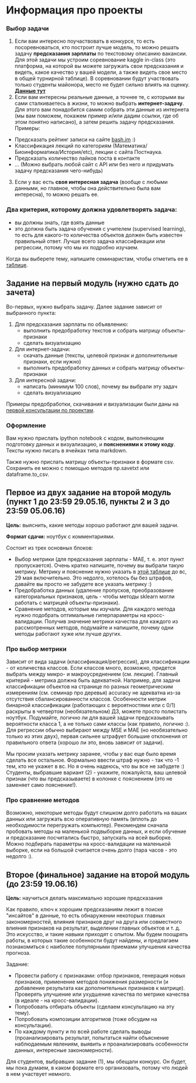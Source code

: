 # Информация про проекты

### Выбор задачи
1. Если вам интересно поучаствовать в конкурсе, то есть посоревноваться, кто построит лучше модель, то можно решать задачу __предсказания 
зарплаты__ по текстовому описанию вакансии. Для этой задачи мы устроим соревнование kaggle in-class (это платформа, на которой вы можете загружать свои предсказания и видеть, какое качество у вашей модели, а также видеть свое место в общей турнирной таблице). В соревновании будут участвовать только студенты майонора, место не будет сильно влиять на оценку. [__Данные тут__](https://github.com/nadiinchi/HSE_minor_DataAnalysis_seminars_iad16/blob/master/materials/salary_project.md)
2.  Если вам интересны реальные данные, а точнее те, с которыми вы сами сталкиваетесь в жизни, то можно выбрать __интернет-задачу__. Для этого вам понадобится самим собрать эти данные из интернета (мы вам поможем, покажем пример и/или дадим ссылки, где об этом понятно написано), а затем решить задачу предсказания. Примеры:
   * Предсказать рейтинг записи на сайте [bash.im](http://bash.im) :)
   * Классификация лекций по категориям (Математика/Биоинформатика/История/etc), лекции с сайта Постнаука.
   * Предсказать количество лайков поста в контакте
   * ... (Можно выбрать любой сайт с API или без него и придумать задачу предсказания чего-нибудь) 
3. Если у вас есть __своя интересная задача__ (вообще с любыми данными, но главное, чтобы она действительно была вам интересна),
то можно решать ее. 

### Два критерия, которому должна удовлетворять задача:
* вы должны знать, где взять данные
* это должна быть задача обучения с учителем (supervised learning), то есть для какого-то количества
объектов должен быть известен правильный ответ. Лучше всего задача классификации или регрессии, потому что мы их подробно изучаем.

Когда вы выберете тему, напишите семинаристам, чтобы отметить ее в 
[таблице](https://docs.google.com/spreadsheets/d/1jZL_-ELf0Ogj2XHa6VVbkg8vrInycv2-Z9UR5keLDfM/edit#gid=608545491).

## Задание на первый модуль (нужно сдать __до__ зачета)
Во-первых, нужно выбрать задачу. Далее задание зависит от выбранного пункта:

1. Для предсказания зарплаты по объявлению:
   * выполнить предобработку текстов и собрать матрицу объекты-признаки
   * сделать визуализацию
2. Для интернет-задачи:
   * скачать данные (тексты, целевой признак и дополнительные признаки, если нужно)
   * выполнить предобработку данных и собрать матрицу объекты-признаки
3. Для интересной задачи:
   * написать (минимум 100 слов), почему вы выбрали эту задач
   * сделать визуализацию
   
Примеры предобработки, скачивания и визуализации были даны на 
[первой консультации по проектам](https://github.com/nadiinchi/HSE_minor_DataAnalysis_seminars_iad16/blob/master/materials/projects_cons1.ipynb).

### Оформление
Вам нужно прислать ipython notebook с кодом, выполняющим подготовку данных и визуализацию, и __пояснениями к этому коду__. 
Тексты нужно писать в ячейках типа markdown.

Также нужно прислать матрицу объекты-признаки в формате csv. Сохранить ее можно с помощью методов np.savetxt или dataframe.to_csv.

## Первое из двух задание на второй модуль (пункт 1 до 23:59 29.05.16, пункты 2 и 3 до 23:59 05.06.16)
__Цель:__ выяснить, какие методы хорошо работают для вашей задачи.

__Формат сдачи:__ ноутбук с комментариями.

Состоит из трех основных блоков:
* Выбор метрики (для предсказания зарплаты - MAE, т. е. этот пункт пропускается). Очень кратко напишите, почему вы выбрали такую метрику. Метрику и пояснение нужно указать в [этой таблице](https://goo.gl/wbzzB4) до вс, 29 мая включительно. Это недолго, хотелось бы без штрафов, давайте вы просто не забудете все указать метрику :)
* Предобработка данных (удаление пропусков, преобразование категориальных признаков, цель - чтобы методы sklearn могли работать с матрицей объекты-признаки).
* Сравнение методов, которые мы изучали. Для каждого метода нужно подобрать оптимальные гиперпараметры на кросс-валидации. Получив значение метрики качества для каждого из рассмотренных методов, подумайте и напишите, почему одни методы работают хуже или лучше других.

### Про выбор метрики
Зависит от вида задачи (классификация/регрессия), для классификации - от количества классов. Если классов много, возможно, придется выбрать между микро- и макроусреднением (см. лекции). Главный критерий - метрика должна быть адекватной. Например, для задачи классификации объектов на странице по разных геометрическим измерениям (см. семинар про деревья) accuracy не адекватна из-за отсутствия сбалансированности классов. Особенности метрик бинарной классификации (работающих с вероятностями или с 0/1) раскрыты в четвертом (необязательном) ДЗ, можете просто полистать ноутбук. Подумайте, логично ли для вашей задачи предсказывать вероятности класса 1, а не только сами классы (как правило, логично :). Для регрессии обычно выбирают между MSE и MAE (но необязательно только из этих двух), первая сильнее штрафует большие отклонения от правильного ответа (хорошо ли это, вновь зависит от задачи).

Мы просим указать метрику заранее, чтобы у вас еще было время сделать все остальное. Формально ввести штраф нужно - так что -1 тем, кто не укажет в вс. Но я очень надеюсь, что вы все не забудете :) Студенты, выбравшие вариант (2) - укажите, пожалуйста, ваш целевой признак (что вы предсказываете) в колонке с пояснением (это не заменяет само пояснение!). 

### Про сравнение методов
Возможно, некоторые методы будут слишком долго работать на ваших данных или загружать всю оперативную память (вплоть до необходимости перегружать компьютер). Рекомендем сначала пробовать методы на маленькой подвыборке данных, и если обучение и предсказание посчитались быстро, запускать на всей выборке. Можно подбирать параметры на кросс-валидации на маленькой выборке, если на большой считается очень долго (пара часов - это недолго :).

## Второе (финальное) задание на второй модуль (до 23:59 19.06.16)
__Цель:__ научиться делать максимально хорошие предсказания

Как правило, ключ к хорошим предсказаниям лежит в поиске "инсайтов" в данные, то есть обнаружении некоторых главных закономерностей, влияния признаков друг на друга или совместного влияния признаков на результат, выделении главных объектов и т. д. Это искусство, и такие навыки приходят с опытом. Мы будем поощрять работы, в которых такие особенности будут найдены, и предлагаем познакомиться с наиболее популярными приемами улучшения качества прогноза.

Задание:
* Провести работу с признаками: отбор признаков, генерация новых признаков, применение методов понижения размерности (и добавление результата как дополнительных признаков к матрице). Проверять улучшение или ухудшение качества по метрике качества (в идеале - на кросс-валидации).
* Попробовать отбирать объекты (сделаем консультацию на эту тему).
* Попробовать композиции алгоритмов (тоже обсудим на консультации).
* По каждому пункту и по всей работе сделать выводы (проанализировать результат, попытаться найти объяснение наблюдаемым явлениям, выявить и проанализировать особенности данных, интересные закономерности).

Для студентов, выбравших задание (1), мы обещали конкурс. Он будет, мы пока думаем, в каком формате его организовать, потому что людей в нем участвует немного.
